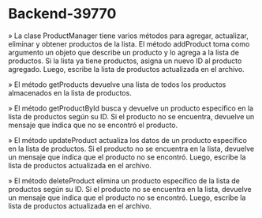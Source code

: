 # Backend-39770

» La clase ProductManager tiene varios métodos para agregar, actualizar, eliminar y obtener productos de la lista. El método addProduct toma como argumento un objeto que describe un producto y lo agrega a la lista de productos. Si la lista ya tiene productos, asigna un nuevo ID al producto agregado. Luego, escribe la lista de productos actualizada en el archivo.

» El método getProducts devuelve una lista de todos los productos almacenados en la lista de productos.

» El método getProductById busca y devuelve un producto específico en la lista de productos según su ID. Si el producto no se encuentra, devuelve un mensaje que indica que no se encontró el producto.

» El método updateProduct actualiza los datos de un producto específico en la lista de productos. Si el producto no se encuentra en la lista, devuelve un mensaje que indica que el producto no se encontró. Luego, escribe la lista de productos actualizada en el archivo.

» El método deleteProduct elimina un producto específico de la lista de productos según su ID. Si el producto no se encuentra en la lista, devuelve un mensaje que indica que el producto no se encontró. Luego, escribe la lista de productos actualizada en el archivo.